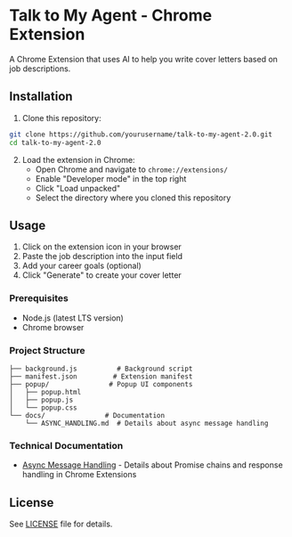 # Talk to My Agent - Chrome Extension

A Chrome Extension that uses AI to help you write cover letters based on job descriptions.

## Installation

1. Clone this repository:
```bash
git clone https://github.com/yourusername/talk-to-my-agent-2.0.git
cd talk-to-my-agent-2.0
```

2. Load the extension in Chrome:
   - Open Chrome and navigate to `chrome://extensions/`
   - Enable "Developer mode" in the top right
   - Click "Load unpacked"
   - Select the directory where you cloned this repository

## Usage

1. Click on the extension icon in your browser
2. Paste the job description into the input field
3. Add your career goals (optional)
4. Click "Generate" to create your cover letter

### Prerequisites

- Node.js (latest LTS version)
- Chrome browser

### Project Structure

```
├── background.js          # Background script
├── manifest.json         # Extension manifest
├── popup/               # Popup UI components
│   ├── popup.html
│   ├── popup.js
│   └── popup.css
└── docs/               # Documentation
    └── ASYNC_HANDLING.md  # Details about async message handling
```

### Technical Documentation

- [Async Message Handling](docs/ASYNC_HANDLING.md) - Details about Promise chains and response handling in Chrome Extensions

## License

See [LICENSE](LICENSE) file for details.
